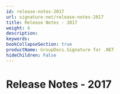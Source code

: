 ```yaml
---
id: release-notes-2017
url: signature-net/release-notes-2017
title: Release Notes - 2017
weight: 4
description: 
keywords: 
bookCollapseSection: true
productName: GroupDocs.Signature for .NET
hideChildren: False
---
```


# Release Notes - 2017
